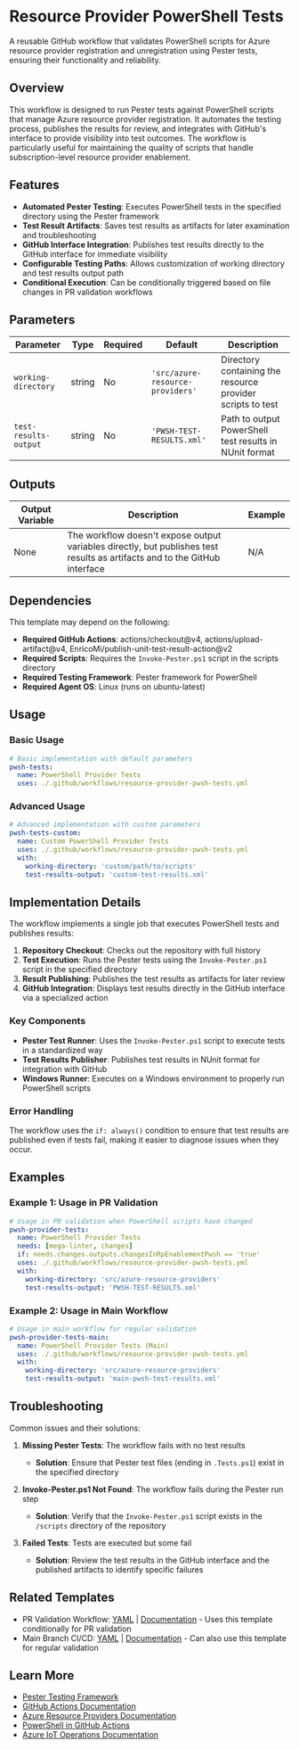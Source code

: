 # Resource Provider PowerShell Tests

A reusable GitHub workflow that validates PowerShell scripts for Azure resource provider registration and unregistration using Pester tests, ensuring their functionality and reliability.

## Overview

This workflow is designed to run Pester tests against PowerShell scripts that manage Azure resource provider registration. It automates the testing process, publishes the results for review, and integrates with GitHub's interface to provide visibility into test outcomes. The workflow is particularly useful for maintaining the quality of scripts that handle subscription-level resource provider enablement.

## Features

- **Automated Pester Testing**: Executes PowerShell tests in the specified directory using the Pester framework
- **Test Result Artifacts**: Saves test results as artifacts for later examination and troubleshooting
- **GitHub Interface Integration**: Publishes test results directly to the GitHub interface for immediate visibility
- **Configurable Testing Paths**: Allows customization of working directory and test results output path
- **Conditional Execution**: Can be conditionally triggered based on file changes in PR validation workflows

## Parameters

| Parameter             | Type   | Required | Default                          | Description                                                |
|-----------------------|--------|----------|----------------------------------|------------------------------------------------------------|
| `working-directory`   | string | No       | `'src/azure-resource-providers'` | Directory containing the resource provider scripts to test |
| `test-results-output` | string | No       | `'PWSH-TEST-RESULTS.xml'`        | Path to output PowerShell test results in NUnit format     |

## Outputs

| Output Variable | Description                                                                                                                | Example |
|-----------------|----------------------------------------------------------------------------------------------------------------------------|---------|
| None            | The workflow doesn't expose output variables directly, but publishes test results as artifacts and to the GitHub interface | N/A     |

## Dependencies

This template may depend on the following:

- **Required GitHub Actions**: actions/checkout@v4, actions/upload-artifact@v4, EnricoMi/publish-unit-test-result-action@v2
- **Required Scripts**: Requires the `Invoke-Pester.ps1` script in the scripts directory
- **Required Testing Framework**: Pester framework for PowerShell
- **Required Agent OS**: Linux (runs on ubuntu-latest)

## Usage

### Basic Usage

```yaml
# Basic implementation with default parameters
pwsh-tests:
  name: PowerShell Provider Tests
  uses: ./.github/workflows/resource-provider-pwsh-tests.yml
```

### Advanced Usage

```yaml
# Advanced implementation with custom parameters
pwsh-tests-custom:
  name: Custom PowerShell Provider Tests
  uses: ./.github/workflows/resource-provider-pwsh-tests.yml
  with:
    working-directory: 'custom/path/to/scripts'
    test-results-output: 'custom-test-results.xml'
```

## Implementation Details

The workflow implements a single job that executes PowerShell tests and publishes results:

1. **Repository Checkout**: Checks out the repository with full history
2. **Test Execution**: Runs the Pester tests using the `Invoke-Pester.ps1` script in the specified directory
3. **Result Publishing**: Publishes the test results as artifacts for later review
4. **GitHub Integration**: Displays test results directly in the GitHub interface via a specialized action

### Key Components

- **Pester Test Runner**: Uses the `Invoke-Pester.ps1` script to execute tests in a standardized way
- **Test Results Publisher**: Publishes test results in NUnit format for integration with GitHub
- **Windows Runner**: Executes on a Windows environment to properly run PowerShell scripts

### Error Handling

The workflow uses the `if: always()` condition to ensure that test results are published even if tests fail, making it easier to diagnose issues when they occur.

## Examples

### Example 1: Usage in PR Validation

```yaml
# Usage in PR validation when PowerShell scripts have changed
pwsh-provider-tests:
  name: PowerShell Provider Tests
  needs: [mega-linter, changes]
  if: needs.changes.outputs.changesInRpEnablementPwsh == 'true'
  uses: ./.github/workflows/resource-provider-pwsh-tests.yml
  with:
    working-directory: 'src/azure-resource-providers'
    test-results-output: 'PWSH-TEST-RESULTS.xml'
```

### Example 2: Usage in Main Workflow

```yaml
# Usage in main workflow for regular validation
pwsh-provider-tests-main:
  name: PowerShell Provider Tests (Main)
  uses: ./.github/workflows/resource-provider-pwsh-tests.yml
  with:
    working-directory: 'src/azure-resource-providers'
    test-results-output: 'main-pwsh-test-results.xml'
```

## Troubleshooting

Common issues and their solutions:

1. **Missing Pester Tests**: The workflow fails with no test results
   - **Solution**: Ensure that Pester test files (ending in `.Tests.ps1`) exist in the specified directory

2. **Invoke-Pester.ps1 Not Found**: The workflow fails during the Pester run step
   - **Solution**: Verify that the `Invoke-Pester.ps1` script exists in the `/scripts` directory of the repository

3. **Failed Tests**: Tests are executed but some fail
   - **Solution**: Review the test results in the GitHub interface and the published artifacts to identify specific failures

## Related Templates

- PR Validation Workflow: [YAML](../.github/workflows/pr-validation.yml) | [Documentation](./pr-validation.md) - Uses this template conditionally for PR validation
- Main Branch CI/CD: [YAML](../.github/workflows/main.yml) | [Documentation](./main.md) - Can also use this template for regular validation

## Learn More

- [Pester Testing Framework](https://pester.dev/)
- [GitHub Actions Documentation](https://docs.github.com/en/actions)
- [Azure Resource Providers Documentation](https://learn.microsoft.com/azure/azure-resource-manager/management/resource-providers-and-types)
- [PowerShell in GitHub Actions](https://github.com/PowerShell/PowerShell/tree/master/docs/hosting/GitHubActions)
- [Azure IoT Operations Documentation](https://learn.microsoft.com/azure/iot-operations/)
